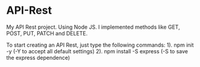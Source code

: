 # API-Rest
My API Rest project. Using Node JS. I implemented methods like GET, POST, PUT, PATCH and DELETE.

To start creating an API Rest, just type the following commands:
1). npm init -y (-Y to accept all default settings)
2). npm install -S express (-S to save the express dependence)
